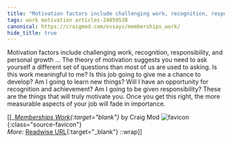 ```yaml
---
title: "Motivation factors include challenging work, recognition, responsibility, and personal growth ..."
tags: work motivation articles-24059538
canonical: https://craigmod.com/essays/memberships_work/
hide_title: true
---
```


Motivation factors include challenging work, recognition, responsibility, and personal growth … The theory of motivation suggests you need to ask yourself a different set of questions than most of us are used to asking. Is this work meaningful to me? Is this job going to give me a chance to develop? Am I going to learn new things? Will I have an opportunity for recognition and achievement? Am I going to be given responsibility? These are the things that will truly motivate you. Once you get this right, the more measurable aspects of your job will fade in importance.


[[<cite>_[Memberships Work](https://craigmod.com/essays/memberships_work/){:target="_blank"}_</cite> by Craig Mod ![favicon](https://s2.googleusercontent.com/s2/favicons?domain=craigmod.com){:class="source-favicon"}<br>
_More_: [Readwise URL](https://readwise.io/open/470412581){:target="_blank"}
::wrap]]